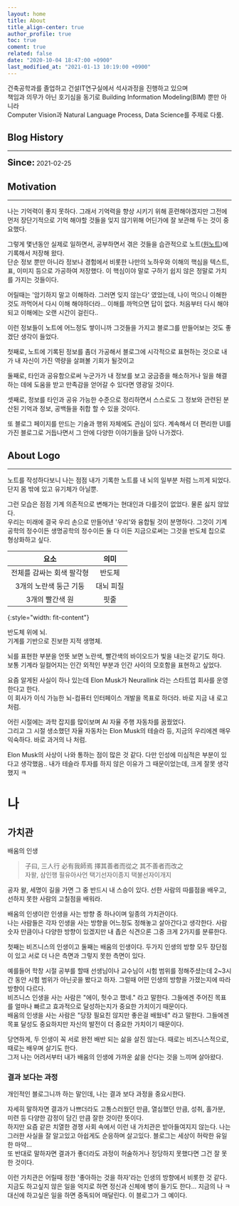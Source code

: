```yaml
---
layout: home
title: About
title_align-center: true
author_profile: true
toc: true
coment: true
related: false
date: "2020-10-04 18:47:00 +0900"
last_modified_at: "2021-01-13 10:19:00 +0900"
---
```


건축공학과를 졸업하고 건설IT연구실에서 석사과정을 진행하고 있으며<br/>
책임과 의무가 아닌 호기심을 동기로 Building Information Modeling(BIM) 뿐만 아니라 <br/>
Computer Vision과 Natural Language Process, Data Science를 주제로 다룸.<br/>


## Blog History
------

<span style="font-size: 20px;font-weight: bold;">Since:</span><span> 2021-02-25</span>

## Motivation
------

나는 기억력이 좋지 못하다. 그래서 기억력을 향상 시키기 위해 훈련해야겠지만 그전에 먼저 장단기적으로 기억 해야할 것들을 잊지 않기위해 어딘가에 잘 보관해 두는 것이 중요했다.

그렇게 몇년동안 실제로 일하면서, 공부하면서 겪은 것들을 습관적으로
노트([원노트](https://www.microsoft.com/ko-kr/microsoft-365/onenote/digital-note-taking-app?ms.url=onenotecom&rtc=1))에
기록해서 저장해 왔다.<br/>
단순 정보 뿐만 아니라 정보나 경험에서 비롯한 나만의 노하우와 이해의 핵심을 텍스트, 표, 이미지 등으로 가공하여 저장했다.
이 핵심이야 말로 구하기 쉽지 않은 정말로 가치를 가지는 것들이다.

<span class="md-monologue">어릴때는 '암기하지 말고 이해하라. 그러면 잊지 않는다' 였었는데,
나이 먹으니 이해한것도 까먹어서 다시 이해 해야하더라... 이해를 까먹으면 답이 없다.
처음부터 다시 해야되고 이해에는 오랜 시간이 걸린다..

이런 정보들이 노트에 어느정도 쌓이니까 그것들을 가지고 블로그를 만들어보는 것도 좋겠단 생각이 들었다.

첫째로, 노트에 기록된 정보를 좀더 가공해서 블로그에 시각적으로 표현하는 것으로 내가 내 자신이 가진 역량을 살펴볼 기회가 될것이고

둘째로, 타인과 공유함으로써 누군가가 내 정보를 보고 궁금증을 해소하거나 일을 해결하는 데에 도움을 받고 만족감을 얻어갈 수 있다면 영광일 것이다.

셋째로, 정보를 타인과 공유 가능한 수준으로 정리하면서 스스로도 그 정보와 관련된 분산된 기억과 정보, 공백들을 취합 할 수 있을 것이다.

또 블로그 페이지를 만드는 기술과 행위 자체에도 관심이 있다. 계속해서 더 편리한 UI를 가진 블로그로 거듭나면서 그 안에 다양한 이야기들을 담아 나가겠다.

## About Logo
------

노트를 작성하다보니 나는 점점 내가 기록한 노트를 내 뇌의 일부분 처럼 느끼게 되었다. 단지 몸 밖에 있고 유기체가 아닐뿐.

그런 모습은 점점 기계 의존적으로 변해가는 현대인과 다를것이 없었다. 물론 싫지 않았다.<br/>
우리는 미래에 결국 우리 손으로 만들어낸 '우리'와 융합될 것이 분명하다. 그것이 기계공학의 정수이든 생명공학의 정수이든 둘 다 이든 지금으로써는 그것을 반도체 칩으로 형상화하고 싶다.


|요소|의미|
|:---:|:---:|
|전체를 감싸는 회색 팔각형|반도체|
|3개의 노란색 둥근 기둥|대뇌 피질|
|3개의 빨간색 원|핏줄|
{:style="width: fit-content"}

반도체 위에 뇌.<br/>
기계를 기반으로 진보한 지적 생명체.

뇌를 표현한 부분을 언뜻 보면 노란색, 빨간색의 바이오드가 빛을 내는것 같기도 하다. 보통 기계라 일컬어지는 인간 외적인 부분과 인간 사이의 모호함을 표현하고 싶었다.

요즘 알게된 사실이 하나 있는데 Elon Musk가 Neurallink 라는 스타트업 회사를 운영한다고 한다.<br/>
이 회사가 이식 가능한 뇌-컴퓨터 인터페이스 개발을 목표로 하더라. 바로 지금 내 로고 처럼.

어린 시절에는 과학 잡지를 많이보며 AI 자율 주행 자동차를 꿈꿨었다.<br/>
그리고 그 시절 생소했던 자율 자동차는 Elon Musk의 테슬라 등, 지금의 우리에겐 매우 익숙하다. 바로 과거의 나 처럼.

Elon Musk의 사상이 나와 통하는 점이 많은 것 같다.
<span class="md-monologue">다만 인성에 미심적은 부분이 있다고 생각했음..
내가 테슬라 투자를 하지 않은 이유가 그 때문이었는데, 크게 잘못 생각했지 ㅋ</span>

# 나

## 가치관

배움의 인생

> 子曰, 三人行 必有我師焉 擇其善者而從之 其不善者而改之<br/>
> 자왈, 삼인행 필유아사언 택기선자이종지 택불선자이개지

공자 왈, 세명이 길을 가면 그 중 반드시 내 스승이 있다. 선한 사람의 따를점을 배우고, 선하지 못한 사람의 고칠점을 배워라.

배움의 인생이란 인생을 사는 방향 중 하나이며 일종의 가치관이다.<br/>
나는 사람들은 각자 인생을 사는 방향을 어느정도 정해놓고 살아간다고 생각한다.
사람 숫자 만큼이나 다양한 방향이 있겠지만 내 좁은 식견으론 그중 크게 2가지를 분류한다.

첫째는 비즈니스의 인생이고 둘째는 배움의 인생이다.
두가지 인생의 방향 모두 장단점이 있고 서로 더 나은 측면과 그렇지 못한 측면이 있다.

예를들어 학창 시절 공부를 할때 선생님이나 교수님이 시험 범위를 정해주셨는데 2~3시간 동안 시험 범위가 아닌곳을 봤다고 하자.
그럴때 어떤 인생의 방향을 가졌는지에 따라 방향이 다르다.<br/>
비즈니스 인생을 사는 사람은 "에이, 헛수고 했네." 라고 말한다.
그들에겐 주어진 목표를 얼마나 빠르고 효과적으로 달성하는지가 중요한 가치이기 때문이다.<br/>
배움의 인생을 사는 사람은 "당장 필요친 않지만 좋은걸 배웠네" 라고 말한다.
그들에겐 목표 달성도 중요하지만 자신의 발전이 더 중요한 가치이기 때문이다.

당연하게, 두 인생이 꼭 서로 완전 배반 되는 삶을 살진 않는다. 때로는 비즈니스적으로, 때로는 배우며 살기도 한다.<br/>
그저 나는 어려서부터 내가 배움의 인생에 가까운 삶을 산다는 것을 느끼며 살아왔다.

### 결과 보다는 과정

개인적인 블로그니까 하는 말인데, 나는 결과 보다 과정을 중요시한다.

자세히 말하자면 결과가 나쁘더라도 고통스러웠던 만큼, 열심했던 만큼, 성취, 홀가분, 미련 등 다양한 감정이 담긴 만큼 잘한 것이란 뜻이다.<br/>
하지만 요즘 같은 치열한 경쟁 사회 속에서 이런 내 가치관은 받아들여지지 않는다. 나는 그러한 사실을 잘 알고있고 아쉽게도 순응하며 살고있다.
<span class="md-monologue">블로그는 세상이 허락한 유일한 마약...</span><br/>
또 반대로 말하자면 결과가 좋더라도 과정이 허술하거나 정당하지 못했다면 그건 잘 못한 것이다.

이런 가치관은 어릴때 정한 '좋아하는 것을 하자'라는 인생의 방향에서 비롯한 것 같다.<br/>
지금도 하고싶지 않은 일을 억지로 하면 정신과 신체에 병이 들기도 한다... <span class="md-monologue">지금의 나 ㅋ</span><br/>
대신에 하고싶은 일을 하면 중독되어 매달린다. 이 블로그가 그 예이다.

